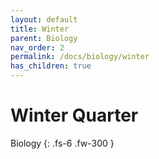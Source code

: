 ```yaml
---
layout: default
title: Winter
parent: Biology
nav_order: 2
permalink: /docs/biology/winter
has_children: true
---
```


# Winter Quarter

Biology
{: .fs-6 .fw-300 }

